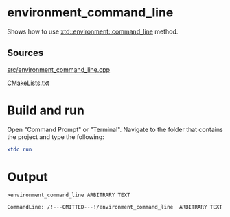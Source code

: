 # environment_command_line

Shows how to use [xtd::environment::command_line](../../../../src/xtd.core/include/xtd/environment.h) method.

## Sources

[src/environment_command_line.cpp](src/environment_command_line.cpp)

[CMakeLists.txt](CMakeLists.txt)

# Build and run

Open "Command Prompt" or "Terminal". Navigate to the folder that contains the project and type the following:

```cmake
xtdc run
```

# Output

```
>environment_command_line ARBITRARY TEXT

CommandLine: /!---OMITTED---!/environment_command_line  ARBITRARY TEXT
```
